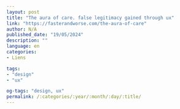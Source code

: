 ```yaml
---
layout: post
title: "The aura of care. false legitimacy gained through ux"
link: "https://fasterandworse.com/the-aura-of-care"
author: N/A
published_date: "19/05/2024"
description: ""
language: en
categories:
- Liens

tags:
- "design"
- "ux"

og-tags: "design, ux"
permalink: /:categories/:year/:month/:day/:title/
---
```


